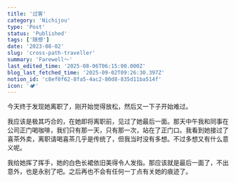 ```yaml
---
title: '过客'
category: 'Nichijou'
type: 'Post'
status: 'Published'
tags: ['随想']
date: '2023-08-02'
slug: 'cross-path-traveller'
summary: 'Farewell～'
last_edited_time: '2025-08-06T06:15:00.000Z'
blog_last_fetched_time: '2025-09-02T09:26:30.397Z'
notion_id: 'c8ef0f62-8fa5-4ac2-80d8-835d11ba514f'
icon: '🏕️'
---
```


今天终于发现她离职了，刚开始觉得放松，然后又一下子开始难过。

我应该是极其巧合的，在她即将离职前，见过了她最后一面。那天中午我和同事在公司正门喝咖啡，我们只有那一天，只有那一次，站在了正门口。我看到她接过了喜茶外卖，离职请喝喜茶几乎是传统了，但我当时没有多想。不过多想又有什么意义呢。

我给她挥了挥手，她的白色长裙依旧美得令人发指。那应该就是最后一面了，不出意外，也是永别了吧。之后再也不会有任何一丁点有关她的痕迹了。
